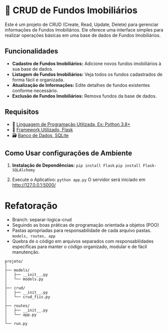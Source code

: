 # 🏡 CRUD de Fundos Imobiliários

Este é um projeto de CRUD (Create, Read, Update, Delete) para gerenciar informações de Fundos Imobiliários. Ele oferece uma interface simples para realizar operações básicas em uma base de dados de Fundos Imobiliários.

## Funcionalidades

- **Cadastro de Fundos Imobiliários:** Adicione novos fundos imobiliários à sua base de dados.
- **Listagem de Fundos Imobiliários:** Veja todos os fundos cadastrados de forma fácil e organizada.
- **Atualização de Informações:** Edite detalhes de fundos existentes conforme necessário.
- **Exclusão de Fundos Imobiliários:** Remova fundos da base de dados.

## Requisitos

- 🐍 [Linguagem de Programação Utilizada, Ex: Python 3.8+](https://www.python.org/)
- 🚀 [Framework Utilizado, Flask](https://flask.palletsprojects.com/en/3.0.x/)
- 🗃️ [Banco de Dados, SQLite](https://www.sqlite.org/index.html)

## Como Usar configurações de Ambiente

1. **Instalação de Dependências:**
   ```pip install Flask```
   ```pip install Flask-SQLAlchemy``` 


3. Execute o Aplicativo:
```python app.py```
O servidor será iniciado em http://127.0.0.1:5000/

# Refatoração
* Branch: separar-logica-crud 
* Seguindo as boas práticas de programação orientada a objetos (POO)
* Pastas apropriadas para responsabilidade de cada arquivo
pastas. ```models, routes, app```
* Quebra de o código em arquivos separados com responsabilidades específicas para manter o código organizado, modular e de fácil manutenção.

```
projeto/
│
├── models/
│   ├── __init__.py
│   └── models.py
│
├── crud/
│   ├── __init__.py
│   └── crud_fiis.py
│
├── routes/
│   ├── __init__.py
│   └── app.py
│
└── run.py
```
